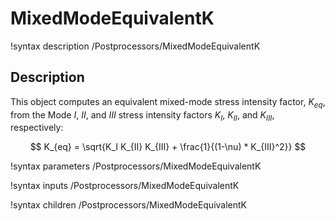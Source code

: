 # MixedModeEquivalentK
!syntax description /Postprocessors/MixedModeEquivalentK

## Description
This object computes an equivalent mixed-mode stress intensity factor, $K_{eq}$, from the Mode $I$, $II$, and $III$ stress intensity factors $K_I$, $K_{II}$, and $K_{III}$, respectively:

$$
K_{eq} = \sqrt{K_I K_{II} K_{III} + \frac{1}{(1-\nu) * K_{III}^2}}
$$

!syntax parameters /Postprocessors/MixedModeEquivalentK

!syntax inputs /Postprocessors/MixedModeEquivalentK

!syntax children /Postprocessors/MixedModeEquivalentK
